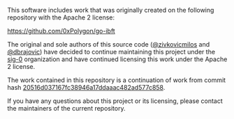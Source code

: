 This software includes work that was originally created on the following repository with the Apache
2 license:

https://github.com/0xPolygon/go-ibft

The original and sole authors of this source code ([@zivkovicmilos](https://github.com/zivkovicmilos)
and [@dbrajovic](https://github.com/dbrajovic)) have decided to
continue maintaining this project under the [sig-0](https://github.com/sig-0) organization and have continued
licensing this work under the Apache 2 license.

The work contained in this repository is a continuation of work from commit
hash [20516d037167fc38946a17ddaaac482ad577c858](https://github.com/0xPolygon/go-ibft/tree/20516d037167fc38946a17ddaaac482ad577c858).

If you have any questions about this project or its licensing, please contact the maintainers of the current repository.